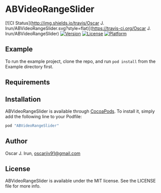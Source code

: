 # ABVideoRangeSlider

[![CI Status](http://img.shields.io/travis/Oscar J. Irun/ABVideoRangeSlider.svg?style=flat)](https://travis-ci.org/Oscar J. Irun/ABVideoRangeSlider)
[![Version](https://img.shields.io/cocoapods/v/ABVideoRangeSlider.svg?style=flat)](http://cocoapods.org/pods/ABVideoRangeSlider)
[![License](https://img.shields.io/cocoapods/l/ABVideoRangeSlider.svg?style=flat)](http://cocoapods.org/pods/ABVideoRangeSlider)
[![Platform](https://img.shields.io/cocoapods/p/ABVideoRangeSlider.svg?style=flat)](http://cocoapods.org/pods/ABVideoRangeSlider)

## Example

To run the example project, clone the repo, and run `pod install` from the Example directory first.

## Requirements

## Installation

ABVideoRangeSlider is available through [CocoaPods](http://cocoapods.org). To install
it, simply add the following line to your Podfile:

```ruby
pod "ABVideoRangeSlider"
```

## Author

Oscar J. Irun, oscarjiv91@gmail.com

## License

ABVideoRangeSlider is available under the MIT license. See the LICENSE file for more info.

